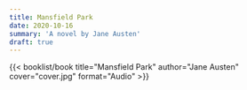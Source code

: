 ```yaml
---
title: Mansfield Park
date: 2020-10-16
summary: 'A novel by Jane Austen'
draft: true
---
```


{{< booklist/book
title="Mansfield Park"
author="Jane Austen"
cover="cover.jpg"
format="Audio" >}}

